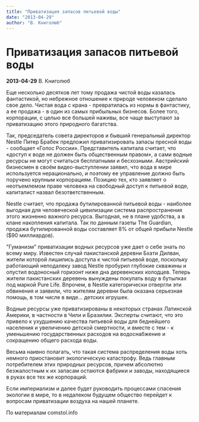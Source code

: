 ```yaml
---
title: "Приватизация запасов питьевой воды"
date: "2013-04-29"
author: "В. Книголюб"
---
```


# Приватизация запасов питьевой воды

**2013-04-29** В. Книголюб

Еще несколько десятков лет тому продажа чистой воды казалась фантастикой, но небрежное отношение к природе человеком сделало свое дело. Чистая вода с крана - превратилась из нормы в фантастику, а ее продажа - в один из самых прибыльных бизнесов. Более того, корпорации, с целью все большей наживы, все чаще выступают за приватизацию этого природного багатства.

Так, председатель совета директоров и бывший генеральный директор Nestle Питер Брабек предложил приватизировать запасы пресной воды - сообщает «Голос России». Представитель капитала считает, что «доступ к воде не должен быть общественным правом», а сами водные ресурсы не могут считаться бесплатными и бесхозными. Австрийский бизнесмен в своём видео-выступлении заявил, что вода в мире используется нерационально, и поэтому ее управление должно быть поручено крупным корпорациям. Позицию тех, кто заявляет о неотъемлемом праве человека на свободный доступ к питьевой воде, капиталист назвал безответственным.

Nestle считает, что продажа бутилированной питьевой воды - наиболее выгодная для человеческой цивилизации система распространения этого жизненно важного ресурса.  Выгодная, не в плане удобства, а в клане накопления капитала. Так по данным газеты The Guardian, продажа бутилированной воды составляет 8% от общей прибыли Nestle ($90 миллиардов).

"Гуманизм" приватизации водных ресурсов уже дает о себе знать по всему миру. Известен случай пакистанской деревни Бхати Дилван, жители которой лишились доступа к чистой питьевой воде, поскольку работающий неподалеку завод Nestle пробурил глубокие скважины и опустил водоносный горизонт ниже дна деревенских колодцев. Теперь жители пакистанских деревень вынуждены покупать воду в бутылках под маркой Pure Life. Впрочем, в Nestle категорически отвергли эти обвинения и заявили, что жителям деревни была оказана серьезная помощь, в том числе в виде... детских игрушек.

Водные ресурсы уже приватизированы в некоторых странах Латинской Америки, в частности в Чили и Бразилии. Эксперты считают, что это привело к ухудшению качества питьевой воды для беднейшего населения и увеличению детской смертности, и вместе с тем - к уменьшению государственных расходов на водоснабжение и сокращению общего расхода воды.

Весьма наивно полагать, что такая система распределения воды хоть немного приостановит экологическую катастрофу. Ведь главным потребителем этих природных ресурсов, причем абсолютно безжалостным к их запасам остаются фабрики и заводы, находящиеся в руках все тех же корпораций.

Если империализм и далее будет руководить процессами спасения экологии в мире, то в недалеком будущем общество перейдет к вопросам приватизации воздуха на нашей планете.

По материалам comstol.info